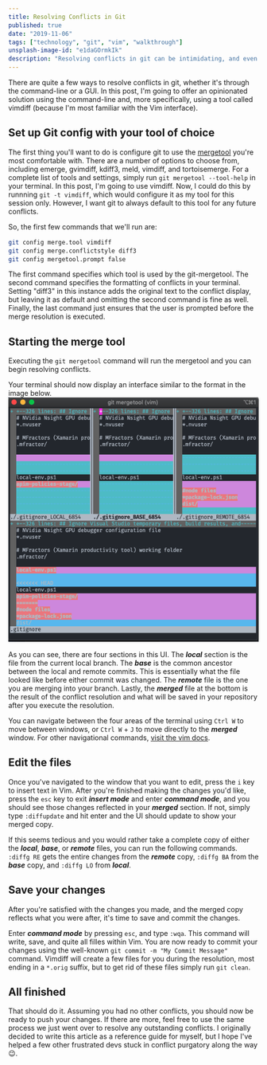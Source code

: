 ```yaml
---
title: Resolving Conflicts in Git
published: true
date: "2019-11-06"
tags: ["technology", "git", "vim", "walkthrough"]
unsplash-image-id: "e1daGOrmkIk"
description: "Resolving conflicts in git can be intimidating, and even more so if you plan on using a cli tool. In this post, I try and *resolve* (pun intended) some of those concerns."
---
```


There are quite a few ways to resolve conflicts in git, whether it's through the command-line or a GUI. In this post, I'm going to offer an opinionated solution using the command-line and, more specifically, using a tool called vimdiff (because I'm most familiar with the Vim interface).

## Set up Git config with your tool of choice

The first thing you'll want to do is configure git to use the [mergetool](https://git-scm.com/docs/git-mergetool) you're most comfortable with. There are a number of options to choose from, including emerge, gvimdiff, kdiff3, meld, vimdiff, and tortoisemerge. For a complete list of tools and settings, simply run `git mergetool --tool-help` in your terminal. In this post, I'm going to use vimdiff. Now, I could do this by runnning `git -t vimdiff`, which would configure it as my tool for this session only. However, I want git to always default to this tool for any future conflicts.

So, the first few commands that we'll run are:

```bash
git config merge.tool vimdiff
git config merge.conflictstyle diff3
git config mergetool.prompt false
```

The first command specifies which tool is used by the git-mergetool. The second command specifies the formatting of conflicts in your terminal. Setting "diff3" in this instance adds the original text to the conflict display, but leaving it as default and omitting the second command is fine as well. Finally, the last command just ensures that the user is prompted before the merge resolution is executed.

## Starting the merge tool

Executing the `git mergetool` command will run the mergetool and you can begin resolving conflicts.

Your terminal should now display an interface similar to the format in the image below.
![Git Conflict GUI](./git-conflict-gui.png "git conflict gui in vimdiff")

As you can see, there are four sections in this UI. The **_local_** section is the file from the current local branch. The **_base_** is the common ancestor between the local and remote commits. This is essentially what the file looked like before either commit was changed. The **_remote_** file is the one you are merging into your branch. Lastly, the **_merged_** file at the bottom is the result of the conflict resolution and what will be saved in your repository after you execute the resolution.

You can navigate between the four areas of the terminal using `Ctrl W` to move between windows, or `Ctrl W` + `J` to move directly to the **_merged_** window. For other navigational commands, [visit the vim docs](http://vimdoc.sourceforge.net/htmldoc/windows.html#window-moving).

## Edit the files

Once you've navigated to the window that you want to edit, press the `i` key to insert text in Vim. After you're finished making the changes you'd like, press the `esc` key to exit **_insert mode_** and enter **_command mode_**, and you should see those changes reflected in your **_merged_** section. If not, simply type `:diffupdate` and hit enter and the UI should update to show your merged copy.

If this seems tedious and you would rather take a complete copy of either the **_local_**, **_base_**, or **_remote_** files, you can run the following commands. `:diffg RE` gets the entire changes from the **_remote_** copy, `:diffg BA` from the **_base_** copy, and `:diffg LO` from **_local_**.

## Save your changes

After you're satisfied with the changes you made, and the merged copy reflects what you were after, it's time to save and commit the changes.

Enter **_command mode_** by pressing `esc`, and type `:wqa`. This command will write, save, and quite all filles within Vim. You are now ready to commit your changes using the well-known `git commit -m "My Commit Message"` command. Vimdiff will create a few files for you during the resolution, most ending in a `*.orig` suffix, but to get rid of these files simply run `git clean`.

## All finished

That should do it. Assuming you had no other conflicts, you should now be ready to push your changes. If there are more, feel free to use the same process we just went over to resolve any outstanding conflicts. I originally decided to write this article as a reference guide for myself, but I hope I've helped a few other frustrated devs stuck in conflict purgatory along the way :wink:.
